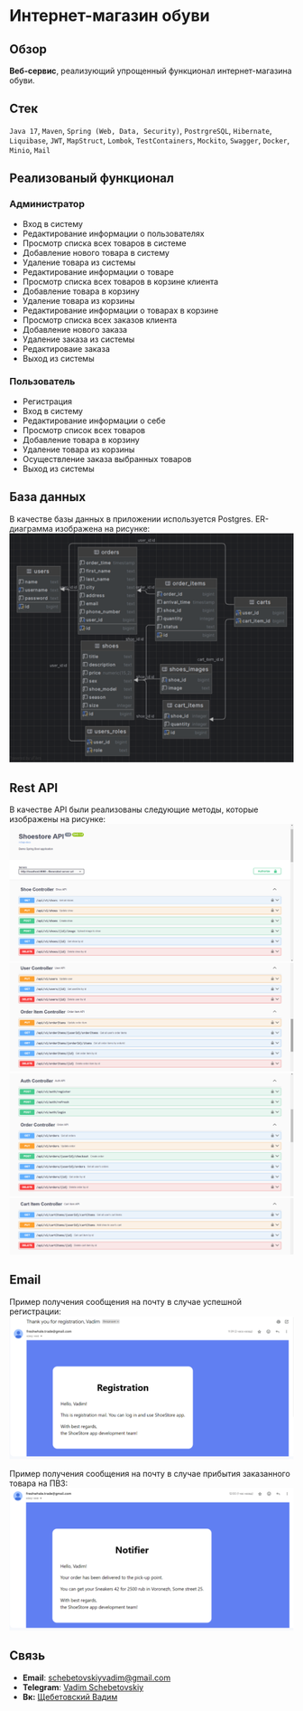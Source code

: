 # Интернет-магазин обуви

## Обзор

**Веб-сервис**, реализующий упрощенный функционал интернет-магазина обуви.

## Стек

`Java 17`, `Maven`, `Spring (Web, Data, Security)`, `PostrgreSQL`, `Hibernate`, `Liquibase`, `JWT`, `MapStruct`, `Lombok`, `TestContainers`, `Mockito`, `Swagger`, `Docker`, `Minio`, `Mail`


## Реализованый функционал

### Aдминистратор

- Вход в систему
- Редактирование информации о пользователях
- Просмотр списка всех товаров в системе
- Добавление нового товара в систему
- Удаление товара из системы
- Редактирование информации о товаре
- Просмотр списка всех товаров в корзине клиента
- Добавление товара в корзину
- Удаление товара из корзины
- Редактирование информации о товарах в корзине
- Просмотр списка всех заказов клиента
- Добавление нового заказа
- Удаление заказа из системы
- Редактироваие заказа
- Выход из системы

### Пользователь

- Регистрация 
- Вход в систему
- Редактирование информации о себе
- Просмотр список всех товаров
- Добавление товара в корзину
- Удаление товара из корзины
- Осуществление заказа выбранных товаров 
- Выход из системы

## База данных

В качестве базы данных в приложении используется Postgres. ER-диаграмма изображена на рисунке:
<img src="shoestore/images/diag.png" alt="db"/>

## Rest API

В качестве API были реализованы следующие методы, которые изображены на рисунке:
<img src="shoestore/images/shoeController.png" alt="shoeContr"/>
<img src="shoestore/images/userControllerAndOrderItemController.png" alt="userOrderItemContr"/>
<img src="shoestore/images/authControllerAndOrderController.png" alt="authContr"/>
<img src="shoestore/images/cartItemController.png" alt="cartItemContr"/>

## Email

Пример получения сообщения на почту в случае успешной регистрации:
<img src="shoestore/images/messageRegistration.png" alt="messReg"/>

Пример получения сообщения на почту в случае прибытия заказанного товара на ПВЗ:
<img src="shoestore/images/messageNotification.png" alt="messNot"/>

## Связь

- **Email**: schebetovskiyvadim@gmail.com
- **Telegram**: [Vadim Schebetovskiy](https://t.me/VadimSchebet)
- **Вк:** [Щебетовский Вадим](https://vk.com/vadimschebetovskiy)
